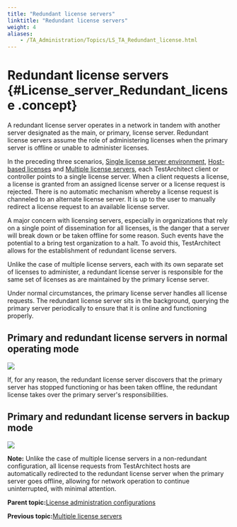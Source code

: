 ```yaml
--- 
title: "Redundant license servers"
linktitle: "Redundant license servers"
weight: 4
aliases: 
    - /TA_Administration/Topics/LS_TA_Redundant_license.html
---
```

# Redundant license servers {#License_server_Redundant_license .concept}

A redundant license server operates in a network in tandem with another server designated as the main, or primary, license server. Redundant license servers assume the role of administering licenses when the primary server is offline or unable to administer licenses.

In the preceding three scenarios, [Single license server environment](LS_TA_single_license.html), [Host-based licenses](LS_TA_host_based_license.html) and [Multiple license servers](LS_TA_multiple_license.html), each TestArchitect client or controller points to a single license server. When a client requests a license, a license is granted from an assigned license server or a license request is rejected. There is no automatic mechanism whereby a license request is channeled to an alternate license server. It is up to the user to manually redirect a license request to an available license server.

A major concern with licensing servers, especially in organizations that rely on a single point of dissemination for all licenses, is the danger that a server will break down or be taken offline for some reason. Such events have the potential to a bring test organization to a halt. To avoid this, TestArchitect allows for the establishment of redundant license servers.

Unlike the case of multiple license servers, each with its own separate set of licenses to administer, a redundant license server is responsible for the same set of licenses as are maintained by the primary license server.

Under normal circumstances, the primary license server handles all license requests. The redundant license server sits in the background, querying the primary server periodically to ensure that it is online and functioning properly.

## Primary and redundant license servers in normal operating mode

![](../Images/licenseserver_5-1.png)

If, for any reason, the redundant license server discovers that the primary server has stopped functioning or has been taken offline, the redundant license takes over the primary server's responsibilities.

## Primary and redundant license servers in backup mode

![](../Images/licenseserver_6-1.png)

**Note:** Unlike the case of multiple license servers in a non-redundant configuration, all license requests from TestArchitect hosts are automatically redirected to the redundant license server when the primary server goes offline, allowing for network operation to continue uninterrupted, with minimal attention.

**Parent topic:**[License administration configurations](../../TA_Administration/Topics/LS_TA_admin_config.html)

**Previous topic:**[Multiple license servers](../../TA_Administration/Topics/LS_TA_multiple_license.html)

